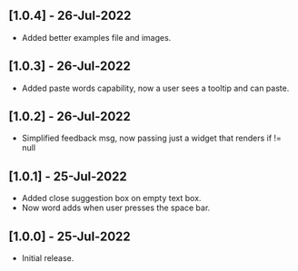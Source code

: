## [1.0.4] - 26-Jul-2022

- Added better examples file and images.

## [1.0.3] - 26-Jul-2022

- Added paste words capability, now a user sees a tooltip and can paste.

## [1.0.2] - 26-Jul-2022

- Simplified feedback msg, now passing just a widget that renders if != null

## [1.0.1] - 25-Jul-2022

- Added close suggestion box on empty text box.
- Now word adds when user presses the space bar.

## [1.0.0] - 25-Jul-2022

- Initial release.
